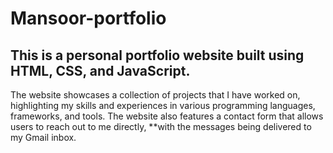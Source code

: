 # Mansoor-portfolio
## This is a personal portfolio website built using HTML, CSS, and JavaScript. 
The website showcases a collection of projects that I have worked on, highlighting my skills and experiences in various programming languages, frameworks, and tools.
The website also features a contact form that allows users to reach out to me directly, **with the messages being delivered to my Gmail inbox.
